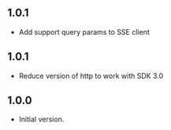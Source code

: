 ## 1.0.1
- Add support query params to SSE client

## 1.0.1
- Reduce version of http to work with SDK 3.0

## 1.0.0

- Initial version.
